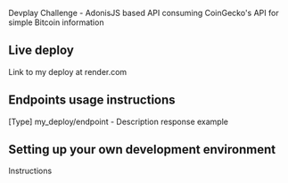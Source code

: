 Devplay Challenge - AdonisJS based API consuming CoinGecko's API for simple Bitcoin information

## Live deploy
Link to my deploy at render.com

## Endpoints usage instructions
[Type] my_deploy/endpoint - Description
    response example

## Setting up your own development environment
Instructions

